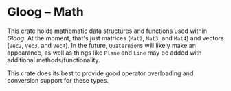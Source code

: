 # Gloog &ndash; Math

This crate holds mathematic data structures and functions used within _Gloog_.
At the moment, that's just matrices (`Mat2`, `Mat3`, and `Mat4`) and vectors
(`Vec2`, `Vec3`, and `Vec4`). In the future, `Quaternion`s will likely make an
appearance, as well as things like `Plane` and `Line` may be added with
additional methods/functionality.

This crate does its best to provide good operator overloading and conversion
support for these types.
